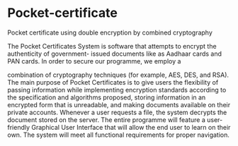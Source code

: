 # Pocket-certificate
Pocket certificate using double encryption by combined cryptography


 The Pocket Certificates System is software that attempts to encrypt the authenticity of government-
issued documents like as Aadhaar cards and PAN cards. In order to secure our programme, we employ a

combination of cryptography techniques (for example, AES, DES, and RSA). The main purpose of Pocket
Certificates is to give users the flexibility of passing information while implementing encryption standards
according to the specification and algorithms proposed, storing information in an encrypted form that is
unreadable, and making documents available on their private accounts. Whenever a user requests a file, the
system decrypts the document stored on the server. The entire programme will feature a user-friendly
Graphical User Interface that will allow the end user to learn on their own. The system will meet all functional
requirements for proper navigation.
